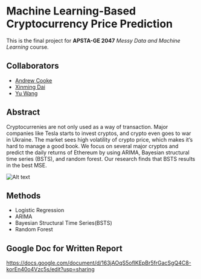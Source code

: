 # Machine Learning-Based Cryptocurrency Price Prediction
This is the final project for **APSTA-GE 2047** *Messy Data and Machine Learning* course.
## Collaborators
* [Andrew Cooke](https://github.com/aj-cooke)
* [Xinming Dai](https://github.com/Xinming-Dai)
* [Yu Wang](https://github.com/yw6010)

## Abstract
Cryptocurrenies are not only used as a way of transaction. Major companies like Tesla starts to invest cryptos, and crypto even goes to war in Ukraine. The market sees high volatility of crypto price, which makes it’s hard to manage a good book. We focus on several major cryptos and predict the daily returns of Ethereum by using ARIMA, Bayesian structural time series (BSTS), and random forest. Our research finds that BSTS results in the best MSE.

![Alt text](figures/bsts_true_and_predict.png|width=100)

## Methods
* Logistic Regression
* ARIMA
* Bayesian Structural Time Series(BSTS)
* Random Forest

## Google Doc for Written Report
https://docs.google.com/document/d/163jAOqS5oflKEpBr5frGacSgQ4C8-korEn40o4Vzc5s/edit?usp=sharing
